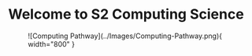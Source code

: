 # Welcome to S2 Computing Science

<figure markdown="span">
  ![Computing Pathway](../Images/Computing-Pathway.png){ width="800" }
</figure>
